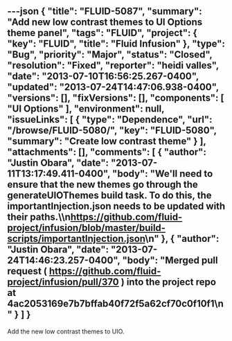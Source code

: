 ---json
{
  "title": "FLUID-5087",
  "summary": "Add new low contrast themes to UI Options theme panel",
  "tags": "FLUID",
  "project": {
    "key": "FLUID",
    "title": "Fluid Infusion"
  },
  "type": "Bug",
  "priority": "Major",
  "status": "Closed",
  "resolution": "Fixed",
  "reporter": "heidi valles",
  "date": "2013-07-10T16:56:25.267-0400",
  "updated": "2013-07-24T14:47:06.938-0400",
  "versions": [],
  "fixVersions": [],
  "components": [
    "UI Options"
  ],
  "environment": null,
  "issueLinks": [
    {
      "type": "Dependence",
      "url": "/browse/FLUID-5080/",
      "key": "FLUID-5080",
      "summary": "Create low contrast theme"
    }
  ],
  "attachments": [],
  "comments": [
    {
      "author": "Justin Obara",
      "date": "2013-07-11T13:17:49.411-0400",
      "body": "We'll need to ensure that the new themes go through the generateUIOThemes build task. To do this, the importantInjection.json needs to be updated with their paths.\\\n<https://github.com/fluid-project/infusion/blob/master/build-scripts/importantInjection.json>\n"
    },
    {
      "author": "Justin Obara",
      "date": "2013-07-24T14:46:23.257-0400",
      "body": "Merged pull request ( <https://github.com/fluid-project/infusion/pull/370> ) into the project repo at 4ac2053169e7b7bffab40f72f5a62cf70c0f10f1\n"
    }
  ]
}
---
Add the new low contrast themes to UIO.

        